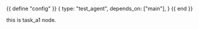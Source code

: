 {{ define "config" }}
{
    type: "test_agent", 
    depends_on: ["main"],
}
{{ end }}

this is task_a1 node.

